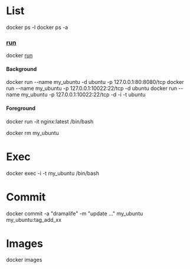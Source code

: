 # List
docker ps -l
docker ps -a


### [run](./run.md)
docker [run](./run.md)

#### Background
docker run --name my_ubuntu -d ubuntu
	-p 127.0.0.1:80:8080/tcp
docker run --name my_ubuntu -p 127.0.0.1:10022:22/tcp -d ubuntu
docker run --name my_ubuntu -p 127.0.0.1:10022:22/tcp -d -i -t ubuntu

#### Foreground
docker run -it nginx:latest /bin/bash

docker rm my_ubuntu


# Exec
docker exec -i -t  my_ubuntu /bin/bash

# Commit
docker commit -a "dramalife" -m "update ..." my_ubuntu  my_ubuntu:tag_add_xx

# Images
docker images
